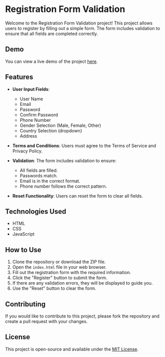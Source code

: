 # Registration Form Validation

Welcome to the Registration Form Validation project! This project allows users to register by filling out a simple form. The form includes validation to ensure that all fields are completed correctly.

## Demo

You can view a live demo of the project [here](https://manthanthakor.github.io/FormValidationUsingJs/).

## Features

- **User Input Fields**:

  - User Name
  - Email
  - Password
  - Confirm Password
  - Phone Number
  - Gender Selection (Male, Female, Other)
  - Country Selection (dropdown)
  - Address

- **Terms and Conditions**: Users must agree to the Terms of Service and Privacy Policy.

- **Validation**: The form includes validation to ensure:

  - All fields are filled.
  - Passwords match.
  - Email is in the correct format.
  - Phone number follows the correct pattern.

- **Reset Functionality**: Users can reset the form to clear all fields.

## Technologies Used

- HTML
- CSS
- JavaScript

## How to Use

1. Clone the repository or download the ZIP file.
2. Open the `index.html` file in your web browser.
3. Fill out the registration form with the required information.
4. Click the "Register" button to submit the form.
5. If there are any validation errors, they will be displayed to guide you.
6. Use the "Reset" button to clear the form.

## Contributing

If you would like to contribute to this project, please fork the repository and create a pull request with your changes.

## License

This project is open-source and available under the [MIT License](LICENSE).
